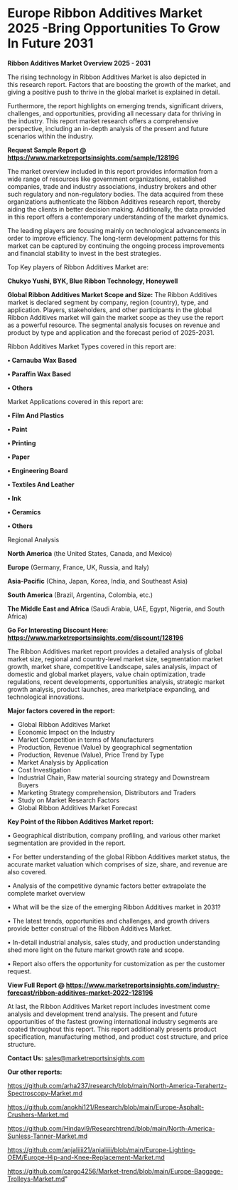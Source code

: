 # Europe Ribbon Additives Market 2025 -Bring Opportunities To Grow In Future 2031

<Strong> Ribbon Additives Market Overview 2025 - 2031</strong>

The rising technology in Ribbon Additives Market is also depicted in this research report. Factors that are boosting the growth of the market, and giving a positive push to thrive in the global market is explained in detail.

Furthermore, the report highlights on emerging trends, significant drivers, challenges, and opportunities, providing all necessary data for thriving in the industry. This report market research offers a comprehensive perspective, including an in-depth analysis of the present and future scenarios within the industry.

<strong>Request Sample Report @ <a href=https://www.marketreportsinsights.com/sample/128196>https://www.marketreportsinsights.com/sample/128196</a></strong>

The market overview included in this report provides information from a wide range of resources like government organizations, established companies, trade and industry associations, industry brokers and other such regulatory and non-regulatory bodies. The data acquired from these organizations authenticate the Ribbon Additives research report, thereby aiding the clients in better decision making. Additionally, the data provided in this report offers a contemporary understanding of the market dynamics.

The leading players are focusing mainly on technological advancements in order to improve efficiency. The long-term development patterns for this market can be captured by continuing the ongoing process improvements and financial stability to invest in the best strategies.

Top Key players of Ribbon Additives Market are:

<strong>Chukyo Yushi, BYK, Blue Ribbon Technology, Honeywell</strong>

<strong><b>Global Ribbon Additives Market Scope and Size:</b></strong>
The Ribbon Additives market is declared segment by company, region (country), type, and application. Players, stakeholders, and other participants in the global Ribbon Additives market will gain the market scope as they use the report as a powerful resource. The segmental analysis focuses on revenue and product by type and application and the forecast period of 2025-2031.

Ribbon Additives Market Types covered in this report are:

<strong>• Carnauba Wax Based

• Paraffin Wax Based

• Others</strong>

Market Applications covered in this report are:

<strong>• Film And Plastics

• Paint

• Printing

• Paper

• Engineering Board

• Textiles And Leather

• Ink

• Ceramics

• Others</strong> 

Regional Analysis

<strong>North America</strong> (the United States, Canada, and Mexico)

<strong>Europe</strong> (Germany, France, UK, Russia, and Italy)

<strong>Asia-Pacific</strong> (China, Japan, Korea, India, and Southeast Asia)

<strong>South America</strong> (Brazil, Argentina, Colombia, etc.)

<strong>The Middle East and Africa</strong> (Saudi Arabia, UAE, Egypt, Nigeria, and South Africa)

<strong>Go For Interesting Discount Here: <a href=https://www.marketreportsinsights.com/discount/128196>https://www.marketreportsinsights.com/discount/128196</a></strong>

The Ribbon Additives market report provides a detailed analysis of global market size, regional and country-level market size, segmentation market growth, market share, competitive Landscape, sales analysis, impact of domestic and global market players, value chain optimization, trade regulations, recent developments, opportunities analysis, strategic market growth analysis, product launches, area marketplace expanding, and technological innovations.

<strong><b>Major factors covered in the report:</b></strong>
<ul>
  <li>Global Ribbon Additives Market </li>
  <li>Economic Impact on the Industry</li>
  <li>Market Competition in terms of Manufacturers</li>
  <li>Production, Revenue (Value) by geographical segmentation</li>
  <li>Production, Revenue (Value), Price Trend by Type</li>
  <li>Market Analysis by Application</li>
  <li>Cost Investigation</li>
  <li>Industrial Chain, Raw material sourcing strategy and Downstream Buyers</li>
  <li>Marketing Strategy comprehension, Distributors and Traders</li>
  <li>Study on Market Research Factors</li>
  <li>Global Ribbon Additives Market Forecast</li>
</ul>

<strong><b>Key Point of the Ribbon Additives Market report:</b></strong>

• Geographical distribution, company profiling, and various other market segmentation are provided in the report.

• For better understanding of the global Ribbon Additives market status, the accurate market valuation which comprises of size, share, and revenue are also covered.

• Analysis of the competitive dynamic factors better extrapolate the complete market overview

• What will be the size of the emerging Ribbon Additives market in 2031?

• The latest trends, opportunities and challenges, and growth drivers provide better construal of the Ribbon Additives Market.

• In-detail industrial analysis, sales study, and production understanding shed more light on the future market growth rate and scope.

• Report also offers the opportunity for customization as per the customer request.

<strong><b>View Full Report @ <a href=https://www.marketreportsinsights.com/industry-forecast/ribbon-additives-market-2022-128196>https://www.marketreportsinsights.com/industry-forecast/ribbon-additives-market-2022-128196</a></b></strong>


At last, the Ribbon Additives Market report includes investment come analysis and development trend analysis. The present and future opportunities of the fastest growing international industry segments are coated throughout this report. This report additionally presents product specification, manufacturing method, and product cost structure, and price structure.

<strong>Contact Us:</strong>
sales@marketreportsinsights.com

<strong>Our other reports:</strong>

<a href=https://github.com/arha237/research/blob/main/North-America-Terahertz-Spectroscopy-Market.md>https://github.com/arha237/research/blob/main/North-America-Terahertz-Spectroscopy-Market.md</a>

<a href=https://github.com/anokhi121/Research/blob/main/Europe-Asphalt-Crushers-Market.md>https://github.com/anokhi121/Research/blob/main/Europe-Asphalt-Crushers-Market.md</a>

<a href=https://github.com/Hindavi9/Researchtrend/blob/main/North-America-Sunless-Tanner-Market.md>https://github.com/Hindavi9/Researchtrend/blob/main/North-America-Sunless-Tanner-Market.md</a>

<a href=https://github.com/anjaliiii21/anjaliiii/blob/main/Europe-Lighting-OEM/Europe-Hip-and-Knee-Replacement-Market.md>https://github.com/anjaliiii21/anjaliiii/blob/main/Europe-Lighting-OEM/Europe-Hip-and-Knee-Replacement-Market.md</a>

<a href=https://github.com/cargo4256/Market-trend/blob/main/Europe-Baggage-Trolleys-Market.md>https://github.com/cargo4256/Market-trend/blob/main/Europe-Baggage-Trolleys-Market.md</a>"
